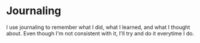 # Journaling

I use journaling to remember what I did, what I learned, and what I thought about. Even though I'm not consistent with it, I'll try and do it everytime I do.

